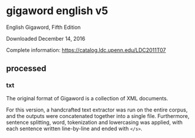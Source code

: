 # gigaword english v5

English Gigaword, Fifth Edition

Downloaded December 14, 2016

Complete information:
https://catalog.ldc.upenn.edu/LDC2011T07

## processed

### txt

The original format of Gigaword is a collection of XML documents.

For this version, a handcrafted text extractor was run on the entire
corpus, and the outputs were concatenated together into a single
file. Furthermore, sentence splitting, word, tokenization and
lowercasing was applied, with each sentence written line-by-line and
ended with `</s>`.
